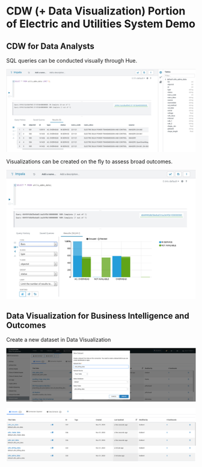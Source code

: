 # CDW (+ Data Visualization) Portion of Electric and Utilities System Demo

## CDW for Data Analysts

SQL queries can be conducted visually through Hue.

![](/CDW-Assets/screenshots/cdw-initial-out.png)

Visualizations can be created on the fly to assess broad outcomes.

![](/CDW-Assets/screenshots/cdw-viz-inline.png)

## Data Visualization for Business Intelligence and Outcomes

Create a new dataset in Data Visualization

![](/CDW-Assets/screenshots/viz-new-dataset.png)

![](/CDW-Assets/screenshots/viz-data-entries.png)